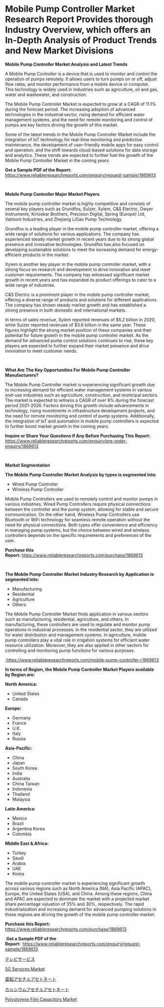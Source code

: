 <p><h1>Mobile Pump Controller Market Research Report Provides thorough Industry Overview, which offers an In-Depth Analysis of Product Trends and New Market Divisions</h1></p><p><strong>Mobile Pump Controller Market Analysis and Latest Trends</strong></p>
<p><p>A Mobile Pump Controller is a device that is used to monitor and control the operation of pumps remotely. It allows users to turn pumps on or off, adjust flow rates, and monitor performance from a mobile device or computer. This technology is widely used in industries such as agriculture, oil and gas, water and wastewater, and construction.</p><p>The Mobile Pump Controller Market is expected to grow at a CAGR of 11.1% during the forecast period. The increasing adoption of advanced technologies in the industrial sector, rising demand for efficient water management systems, and the need for remote monitoring and control of pumps are key factors driving the growth of this market.</p><p>Some of the latest trends in the Mobile Pump Controller Market include the integration of IoT technology for real-time monitoring and predictive maintenance, the development of user-friendly mobile apps for easy control and operation, and the shift towards cloud-based solutions for data storage and analytics. These trends are expected to further fuel the growth of the Mobile Pump Controller Market in the coming years.</p></p>
<p><strong>Get a Sample PDF of the Report:&nbsp;</strong> <a href="https://www.reliableresearchreports.com/enquiry/request-sample/1869613">https://www.reliableresearchreports.com/enquiry/request-sample/1869613</a></p>
<p>&nbsp;</p>
<p><strong>Mobile Pump Controller Major Market Players</strong></p>
<p><p>The mobile pump controller market is highly competitive and consists of several key players such as Grundfos, Sulzer, Xylem, C&S Electric, Dwyer Instruments, Kirloskar Brothers, Precision Digital, Spring (Europe) Ltd, Valmont Industries, and Zhejiang LiGao Pump Technology. </p><p>Grundfos is a leading player in the mobile pump controller market, offering a wide range of solutions for various applications. The company has experienced steady market growth in recent years due to its strong global presence and innovative technologies. Grundfos has also focused on developing sustainable solutions to meet the increasing demand for energy-efficient products in the market.</p><p>Xylem is another key player in the mobile pump controller market, with a strong focus on research and development to drive innovation and meet customer requirements. The company has witnessed significant market growth in recent years and has expanded its product offerings to cater to a wide range of industries.</p><p>C&S Electric is a prominent player in the mobile pump controller market, offering a diverse range of products and solutions for different applications. The company has shown steady market growth and has established a strong presence in both domestic and international markets.</p><p>In terms of sales revenue, Xylem reported revenues of $5.2 billion in 2020, while Sulzer reported revenues of $3.6 billion in the same year. These figures highlight the strong market position of these companies and their potential for future growth in the mobile pump controller market. As the demand for advanced pump control solutions continues to rise, these key players are expected to further expand their market presence and drive innovation to meet customer needs.</p></p>
<p>&nbsp;</p>
<p><strong>What Are The Key Opportunities For Mobile Pump Controller Manufacturers?</strong></p>
<p><p>The Mobile Pump Controller market is experiencing significant growth due to increasing demand for efficient water management systems in various end-use industries such as agriculture, construction, and municipal sectors. The market is expected to witness a CAGR of over 6% during the forecast period 2021-2026. Factors driving this growth include advancements in technology, rising investments in infrastructure development projects, and the need for remote monitoring and control of pump systems. Additionally, the integration of IoT and automation in mobile pump controllers is expected to further boost market growth in the coming years.</p></p>
<p><strong>Inquire or Share Your Questions If Any Before Purchasing This Report:</strong> <a href="https://www.reliableresearchreports.com/enquiry/pre-order-enquiry/1869613">https://www.reliableresearchreports.com/enquiry/pre-order-enquiry/1869613</a></p>
<p>&nbsp;</p>
<p><strong>Market Segmentation</strong></p>
<p><strong>The Mobile Pump Controller Market Analysis by types is segmented into:</strong></p>
<p><ul><li>Wired Pump Controller</li><li>Wireless Pump Controller</li></ul></p>
<p><p>Mobile Pump Controllers are used to remotely control and monitor pumps in various industries. Wired Pump Controllers require physical connections between the controller and the pump system, allowing for stable and secure communication. On the other hand, Wireless Pump Controllers use Bluetooth or WiFi technology for seamless remote operation without the need for physical connections. Both types offer convenience and efficiency in managing pump systems, but the choice between wired and wireless controllers depends on the specific requirements and preferences of the user.</p></p>
<p><strong>Purchase this Report:&nbsp;</strong><a href="https://www.reliableresearchreports.com/purchase/1869613">https://www.reliableresearchreports.com/purchase/1869613</a></p>
<p>&nbsp;</p>
<p><strong>The Mobile Pump Controller Market Industry Research by Application is segmented into:</strong></p>
<p><ul><li>Manufacturing</li><li>Residential</li><li>Agriculture</li><li>Others</li></ul></p>
<p><p>The Mobile Pump Controller Market finds application in various sectors such as manufacturing, residential, agriculture, and others. In manufacturing, these controllers are used to regulate and monitor pump operations in industrial processes. In the residential sector, they are utilized for water distribution and management systems. In agriculture, mobile pump controllers play a vital role in irrigation systems for efficient water resource utilization. Moreover, they are also applied in other sectors for controlling and monitoring pump functions for various purposes.</p></p>
<p><a href="https://www.reliableresearchreports.com/mobile-pump-controller-r1869613">&nbsp;https://www.reliableresearchreports.com/mobile-pump-controller-r1869613</a></p>
<p><strong>In terms of Region, the Mobile Pump Controller Market Players available by Region are:</strong></p>
<p>
    <p> <strong> North America: </strong>
        <ul>
            <li>United States</li>
            <li>Canada</li>
        </ul>
        </p> 
    <p> <strong> Europe: </strong>
        <ul>
            <li>Germany</li>
            <li>France</li>
            <li>U.K.</li>
            <li>Italy</li>
            <li>Russia</li>
        </ul>
        </p> 
    <p> <strong> Asia-Pacific: </strong>
        <ul>
            <li>China</li>
            <li>Japan</li>
            <li>South Korea</li>
            <li>India</li>
            <li>Australia</li>
            <li>China Taiwan</li>
            <li>Indonesia</li>
            <li>Thailand</li>
            <li>Malaysia</li>
        </ul>
        </p> 
    <p> <strong> Latin America: </strong>
        <ul>
            <li>Mexico</li>
            <li>Brazil</li>
            <li>Argentina Korea</li>
            <li>Colombia</li>
        </ul>
        </p> 
    <p> <strong> Middle East & Africa: </strong>
        <ul>
            <li>Turkey</li>
            <li>Saudi</li>
            <li>Arabia</li>
            <li>UAE</li>
            <li>Korea</li>
        </ul>
    </p>
    </p>
<p><p>The mobile pump controller market is experiencing significant growth across various regions such as North America (NA), Asia Pacific (APAC), Europe, the United States (USA), and China. Among these regions, China and APAC are expected to dominate the market with a projected market share percentage valuation of 35% and 30%, respectively. The rapid industrialization and increasing demand for advanced pumping solutions in these regions are driving the growth of the mobile pump controller market.</p></p>
<p><strong>Purchase this Report: </strong><a href="https://www.reliableresearchreports.com/purchase/1869613">https://www.reliableresearchreports.com/purchase/1869613</a></p>
<p>&nbsp;<strong>Get a Sample PDF of the Report:&nbsp;&nbsp;</strong><a href="https://www.reliableresearchreports.com/enquiry/request-sample/1869613">https://www.reliableresearchreports.com/enquiry/request-sample/1869613</a></p>
<p><strong></strong></p>
<p><p><a href="https://medium.com/@lonnyguann/%E3%83%86%E3%83%AC%E3%83%93%E6%94%BE%E9%80%81%E3%82%B5%E3%83%BC%E3%83%93%E3%82%B9%E5%B8%82%E5%A0%B4%E3%81%AF-%E5%B8%82%E5%A0%B4%E3%82%B7%E3%82%A7%E3%82%A2-%E3%82%B5%E3%82%A4%E3%82%BA-2031%E5%B9%B4%E3%81%BE%E3%81%A7%E3%81%AE%E4%BA%88%E6%B8%AC%E3%81%AB%E7%84%A6%E7%82%B9%E3%82%92%E5%BD%93%E3%81%A6%E3%81%A6%E3%81%84%E3%81%BE%E3%81%99-657563c1b45f">テレビサービス</a></p><p><a href="https://www.linkedin.com/pulse/5g-services-market-trends-forecast-competitive-analysis-k6g6e?trackingId=lk%2FLaMvAQgI%2F3zMtftRg5w%3D%3D">5G Services Market</a></p><p><a href="https://github.com/dadanedu33/Market-Research-Report-List-1/blob/main/838363736980.md">亜鉛アセチルアセトネート</a></p><p><a href="https://github.com/ihabdkwlxs948/Market-Research-Report-List-1/blob/main/640414036979.md">カルシウムアセチルアセトネート</a></p><p><a href="https://www.linkedin.com/pulse/polystyrene-film-capacitors-market-key-successful-business-iyivf?trackingId=0PMP%2FDvmLs965VuYUki6rg%3D%3D">Polystyrene Film Capacitors Market</a></p></p>